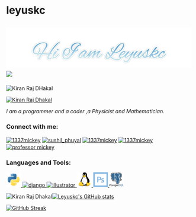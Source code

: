# leyuskc


<h2><img src="https://raw.githubusercontent.com/leyuskckiran1510/leyuskckiran1510/main/Leyuskc2.png" width="500"> <img src="https://c.tenor.com/UX-QYT2KtycAAAAi/brown-cony-bear.gif" width="250"></h2>

<p align="left"> <img src="https://komarev.com/ghpvc/?username=leyuskckiran1510&label=Profile%20views&color=0e75b6&style=flat" alt="Kiran Raj DHakal" /> </p>


<p align="left"> <a href="https://github.com/ryo-ma/github-profile-trophy"><img src="https://github-profile-trophy.vercel.app/?username=leyuskckiran1510" alt="Kiran Raj Dhakal" /></a> </p>


*I am a programmer and a coder ,a Physicist and Mathematician.*

<h3 align="left">Connect with me:</h3>
<p align="left">
<a href="https://codepen.io/leyuskckiran1510" target="blank"><img align="center" src="https://raw.githubusercontent.com/rahuldkjain/github-profile-readme-generator/master/src/images/icons/Social/codepen.svg" alt="1337mickey" height="30" width="40" /></a>
<a href="https://twitter.com/@KiranRajDhakal1" target="blank"><img align="center" src="https://raw.githubusercontent.com/rahuldkjain/github-profile-readme-generator/master/src/images/icons/Social/twitter.svg" alt="sushil_phuyal" height="30" width="40" /></a>
<a href="https://fb.com/profile.php?id=100073571388218" target="blank"><img align="center" src="https://raw.githubusercontent.com/rahuldkjain/github-profile-readme-generator/master/src/images/icons/Social/facebook.svg" alt="1337mickey" height="30" width="40" /></a>
<a href="https://www.instagram.com/leyuskc" target="blank"><img align="center" src="https://raw.githubusercontent.com/rahuldkjain/github-profile-readme-generator/master/src/images/icons/Social/instagram.svg" alt="1337mickey" height="30" width="40" /></a>
<a href="https://www.youtube.com/channel/UCNZW6Cf3yhXxz0s6eHK2njg" target="blank"><img align="center" src="https://raw.githubusercontent.com/rahuldkjain/github-profile-readme-generator/master/src/images/icons/Social/youtube.svg" alt="professor mickey" height="30" width="40" /></a>
</p>


<h3 align="left">Languages and Tools:</h3>
<a href="https://www.python.org" target="_blank"> <img src="https://raw.githubusercontent.com/devicons/devicon/master/icons/python/python-original.svg" alt="python" width="40" height="40"/> </a>
<a href="https://www.djangoproject.com/" target="_blank"> <img src="https://static.djangoproject.com/img/logo-django.42234b631760.svg" alt="django" width="40" height="40"/> </a> 
<a href="https://www.adobe.com/in/products/illustrator.html" target="_blank"> <img src="https://www.vectorlogo.zone/logos/adobe_illustrator/adobe_illustrator-icon.svg" alt="illustrator" width="40" height="40"/> </a> 
<a href="https://www.linux.org/" target="_blank"> <img src="https://raw.githubusercontent.com/devicons/devicon/master/icons/linux/linux-original.svg" alt="linux" width="40" height="40"/> </a>
<a href="https://www.photoshop.com/en" target="_blank"> <img src="https://raw.githubusercontent.com/devicons/devicon/master/icons/photoshop/photoshop-line.svg" alt="photoshop" width="40" height="40"/> </a> 
<a href="https://www.postgresql.org" target="_blank"> <img src="https://raw.githubusercontent.com/devicons/devicon/master/icons/postgresql/postgresql-original-wordmark.svg" alt="postgresql" width="40" height="40"/> </a> </p>




<p><img align="left" src="https://github-readme-stats.vercel.app/api/top-langs?username=leyuskckiran1510&show_icons=true&bg_color=0D1117&text_color=c9d1d9&icon_color=ff3860&title_color=7957d5&hide_border=true&count_private=true" alt="Kiran Raj Dhakal" /></p>

[![Leyuskc's GitHub stats](https://github-readme-stats.vercel.app/api?username=leyuskckiran1510&show_icons=true&bg_color=0D1117&text_color=c9d1d9&icon_color=ff3860&title_color=7957d5&hide_border=true&count_private=true)](https://git.io/streak-stats)

[![GitHub Streak](https://github-readme-streak-stats.herokuapp.com?user=leyuskckiran1510&hide_border=true&date_format=j%20M%5B%20Y%5D&background=0D1117&currStreakNum=1E33D9&sideNums=7957D5&ring=D56822&fire=D55B0C&currStreakLabel=7957D5&border=DD272700&stroke=7957D5&sideLabels=7957D5&dates=30DDD080)](https://git.io/streak-stats)
